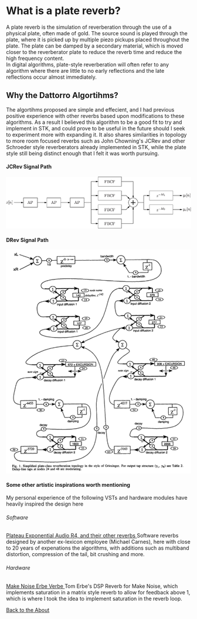 <!---layout: page
title: "Why?"
permalink: /why/--->

<h1> What is a plate reverb? </h1>
A plate reverb is the simulation of reverberation through the use of a physical plate, often made of gold. The source sound is played through the plate, where it is picked up by multiple piezo pickups placed throughout the plate. The plate can be damped by a secondary material, which is moved closer to the reverberator plate to reduce the reverb time and reduce the high frequency content. <br>
In digital algorithms, plate-style reverberation will often refer to any algorithm where there are little to no early reflections and the late reflections occur almost immediately.

<h2> Why the Dattorro Algortihms? </h2>
The algortihms proposed are simple and effecient, and I had previous positive experience with other reverbs based upon modifications to these algorithms. As a result I believed this algorithm to be a good fit to try and implement in STK, and could prove to be useful in the future should I seek to experiment more with expanding it. It also shares similarities in topology to more room focused reverbs such as John Chowning's JCRev and other Schroeder style reverberators already implemented in STK, while the plate style still being distinct enough that I felt it was worth pursuing.

<h4> JCRev Signal Path</h4>
<img src="screenshots/JCRev - from MUMT307 Notes.gif" alt="JCRev Signal Path"> <br>

<h4> DRev Signal Path</h4>
<img src="screenshots/DRev-SignalPath.png" alt="DRev Signal Path"> <br>

<h4> Some other artistic inspirations worth mentioning</h4>
My personal experience of the following VSTs and hardware modules have heavily inspired the design here

<h6>Software</h6>
<a href="https://valleyaudio.github.io/rack/plateau/index.html"> Plateau </a>
<a href="https://www.izotope.com/en/shop/exponential-audio-r4.html"> Exponential Audio R4, and their other reverbs </a> Software reverbs designed by another ex-lexicon employee (Michael Carnes), here with close to 20 years of expenations the algorithms, with additions such as multiband distortion, compression of the tail, bit crushing and more.  


<h6>Hardware</h6>
<a href="http://www.makenoisemusic.com/modules/erbe-verb">Make Noise Erbe Verbe </a> Tom Erbe's DSP Reverb for Make Noise, which implements saturation in a matrix style reverb to allow for feedback above 1, which is where I took the idea to implement saturation in the reverb loop.


 <a href="https://kaseypocius.github.io/MUMT618-DREV/about"> Back to the About</a>
